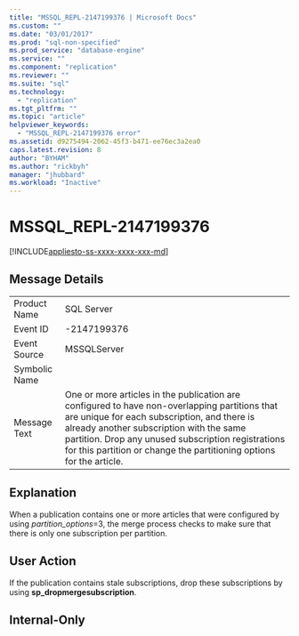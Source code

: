 ```yaml
---
title: "MSSQL_REPL-2147199376 | Microsoft Docs"
ms.custom: ""
ms.date: "03/01/2017"
ms.prod: "sql-non-specified"
ms.prod_service: "database-engine"
ms.service: ""
ms.component: "replication"
ms.reviewer: ""
ms.suite: "sql"
ms.technology: 
  - "replication"
ms.tgt_pltfrm: ""
ms.topic: "article"
helpviewer_keywords: 
  - "MSSQL_REPL-2147199376 error"
ms.assetid: d9275494-2062-45f3-b471-ee76ec3a2ea0
caps.latest.revision: 8
author: "BYHAM"
ms.author: "rickbyh"
manager: "jhubbard"
ms.workload: "Inactive"
---
```

# MSSQL_REPL-2147199376
[!INCLUDE[appliesto-ss-xxxx-xxxx-xxx-md](../../includes/appliesto-ss-xxxx-xxxx-xxx-md.md)]
    
## Message Details  
  
|||  
|-|-|  
|Product Name|SQL Server|  
|Event ID|-2147199376|  
|Event Source|MSSQLServer|  
|Symbolic Name||  
|Message Text|One or more articles in the publication are configured to have non-overlapping partitions that are unique for each subscription, and there is already another subscription with the same partition. Drop any unused subscription registrations for this partition or change the partitioning options for the article.|  
  
## Explanation  
 When a publication contains one or more articles that were configured by using *partition_options*=3, the merge process checks to make sure that there is only one subscription per partition.  
  
## User Action  
 If the publication contains stale subscriptions, drop these subscriptions by using **sp_dropmergesubscription**.  
  
## Internal-Only  
  
